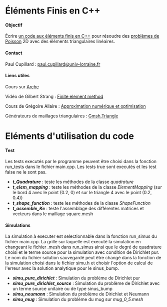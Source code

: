 # Éléments Finis en C++

#### Objectif

Écrire [un code aux éléments finis en C++](course/code.md) pour résoudre des 
[problèmes de Poisson](course/poisson.md) 2D avec des éléments triangulaires
linéaires. 

#### Contact

Paul Cupillard : paul.cupillard@univ-lorraine.fr

#### Liens utiles

Cours sur [Arche](http://arche.univ-lorraine.fr/course/view.php?id=61482)

Vidéo de Gilbert Strang : [Finite element method](https://www.youtube.com/watch?v=WwgrAH-IMOk)

Cours de Grégoire Allaire : [Approximation numérique et optimisation](http://www.cmap.polytechnique.fr/~allaire/map411/polycopie-map411.pdf)

Générateurs de maillages triangulaires : [Gmsh](http://gmsh.info/),[Triangle](https://www.cs.cmu.edu/~quake/triangle.html)

# Eléments d'utilisation du code

#### Test

Les tests executés par le programme peuvent être choisi dans la fonction run_tests dans le fichier main.cpp. Les tests true sont executés et les test false ne le sont pas.

- ***t_Quadrature*** : teste les méthodes de la classe *quadrature*
- ***t_elem_mapping*** : teste les méthodes de la classe *ElementMapping* (sur le bord 4 avec le point (0.2, 0) et sur le triangle 4 avec le point (0.2, 0.4))
- ***t_shape_function*** : teste les méthodes de la classe *ShapeFunction*
- ***t_assemble_Ke*** : teste l'assemblage des différentes matrices et vecteurs dans le maillage square.mesh


#### Simulations

La simulation à executer est selectionnable dans la fonction run_simus du fichier main.cpp. La grille sur laquelle est executé la simulation en changeant le fichier .mesh dans run_simus ainsi que le degré de quadrature choisi et le terme source pour la simulation avec condition de Dirichlet pur.
Le nom du fichier solution sauvegardé peut être changé dans la fonction de la simulation choisi dans le fichier simu.h et choisir l'option de calcul de l'erreur avec la solution analytique pour le sinus_bump.


- ***simu_pure_dirichlet*** : Simulation du problème de Dirichlet pur
- ***simu_pure_dirichlet_source*** : Simulation du problème de Dirichlet avec un terme source unitaire ou de type sinus_bump
- ***simu_neumann*** : Simulation du problème de Dirichlet et Neumann
- ***simu_mug*** : Simulation du problème du mug sur *mug_0_5.mesh* 
